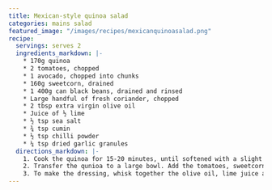 ```yaml
---
title: Mexican-style quinoa salad
categories: mains salad
featured_image: "/images/recipes/mexicanquinoasalad.png"
recipe:
  servings: serves 2
  ingredients_markdown: |-
    * 170g quinoa
    * 2 tomatoes, chopped
    * 1 avocado, chopped into chunks
    * 160g sweetcorn, drained
    * 1 400g can black beans, drained and rinsed
    * Large handful of fresh coriander, chopped
    * 2 tbsp extra virgin olive oil
    * Juice of ½ lime
    * ½ tsp sea salt
    * ¾ tsp cumin
    * ½ tsp chilli powder
    * ¼ tsp dried garlic granules
  directions_markdown: |-
    1. Cook the quinoa for 15-20 minutes, until softened with a slight crunch.
    2. Transfer the qunioa to a large bowl. Add the tomatoes, sweetcorn, black beans and coriander, then mix.
    3. To make the dressing, whisk together the olive oil, lime juice and spices. Pour over the salad and mix well. Add the avocado and mix gently. Serve cold.
---
```

